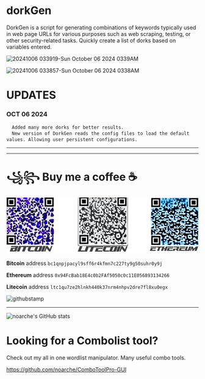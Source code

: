 # dorkGen
DorkGen is a script for generating combinations of keywords typically used in web page URLs for various purposes such as web scraping, testing, or other security-related tasks. Quickly create a list of dorks based on variables entered.

![20241006 033919-Sun October 06 2024 0339AM](https://github.com/user-attachments/assets/4e959c4f-d534-4104-ad37-0933bc06bdea)

![20241006 033857-Sun October 06 2024 0338AM](https://github.com/user-attachments/assets/db6377a5-7b9e-49e7-b8b5-53adca0be849)

# UPDATES
### OCT 06 2024
      Added many more dorks for better results. 
      New version of DorkGen reads the config files to load the default values. Allowing user persistent configurations.

-------------------------------------------------------------------
-------------------------------------------------------------------

# ꧁꧂  Buy me a coffee ☕

![qrCode](https://raw.githubusercontent.com/noarche/cd-ripper/main/unrelated-ignore/CryptoQRcodes.png)

**Bitcoin** address `bc1qnpjpacyl9sff6r4kfmn7c227ty9g50suhr0y9j`


**Ethereum** address `0x94FcBab18E4c0b2FAf5050c0c11E056893134266`


**Litecoin** address `ltc1qu7ze2hlnkh440k37nrm4nhpv2dre7fl8xu0egx`

![githubstamp](https://github.com/user-attachments/assets/d7b584e2-ba2a-442c-8783-9acb3a4781a5)


-------------------------------------------------------------------

![noarche's GitHub stats](https://github-readme-stats.vercel.app/api?username=noarche&show_icons=true&theme=transparent)

# Looking for a Combolist tool?

Check out my all in one wordlist manipulator. Many useful combo tools. 

https://github.com/noarche/ComboToolPro-GUI
